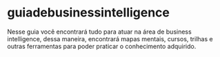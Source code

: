 # guiadebusinessintelligence
Nesse guia você encontrará tudo para atuar na área de business intelligence, dessa maneira, encontrará mapas mentais, cursos, trilhas e outras ferramentas para poder praticar o conhecimento adquirido.
